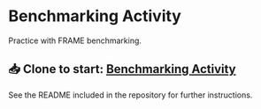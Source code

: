 # Benchmarking Activity

Practice with FRAME benchmarking.

## 📥 Clone to start: <a target="_blank" href="https://github.com/Polkadot-Blockchain-Academy/frame-benchmarking-activity">Benchmarking Activity</a>

See the README included in the repository for further instructions.

